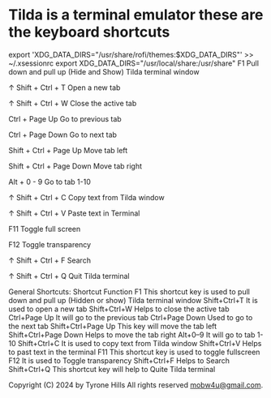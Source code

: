 # Tilda is a terminal emulator these are the keyboard shortcuts

export 'XDG_DATA_DIRS="/usr/share/rofi/themes:$XDG_DATA_DIRS"' >> ~/.xsessionrc
export XDG_DATA_DIRS="/usr/local/share:/usr/share"
F1 	Pull down and pull up (Hide and Show) Tilda terminal window
	
↑   Shift + Ctrl + T 	Open a new tab
	
↑   Shift + Ctrl + W 	Close the active tab
	
Ctrl + Page Up 	Go to previous tab
	
Ctrl + Page Down 	Go to next tab
	
Shift + Ctrl + Page Up 	Move tab left
	
Shift + Ctrl + Page Down 	Move tab right
	
Alt + 0 - 9 	Go to tab 1-10
	
↑   Shift + Ctrl + C 	Copy text from Tilda window
	
↑   Shift + Ctrl + V 	Paste text in Terminal
	
F11 	Toggle full screen
	
F12 	Toggle transparency
	
↑   Shift + Ctrl + F 	Search
	
↑   Shift + Ctrl + Q 	Quit Tilda terminal 

General Shortcuts:
Shortcut            	Function
F1                  	This shortcut key is used to pull down and pull up (Hidden or show) Tilda terminal window
Shift+Ctrl+T        	It is used to open a new tab
Shift+Ctrl+W        	Helps to close the active tab
Ctrl+Page Up        	It will go to the previous tab
Ctrl+Page Down      	Used to go to the next tab
Shift+Ctrl+Page Up  	This key will move the tab left
Shift+Ctrl+Page Down	Helps to move the tab right
Alt+0–9             	It will go to tab 1-10
Shift+Ctrl+C        	It is used to copy text from Tilda window
Shift+Ctrl+V        	Helps to past text in the terminal
F11                 	This shortcut key is used to toggle fullscreen
F12                 	It is used to Toggle transparency
Shift+Ctrl+F        	Helps to Search
Shift+Ctrl+Q        	This shortcut key will help to Quite Tilda terminal


Copyright (C) 2024 by Tyrone Hills All rights reserved <mobw4u@gmail.com>.
